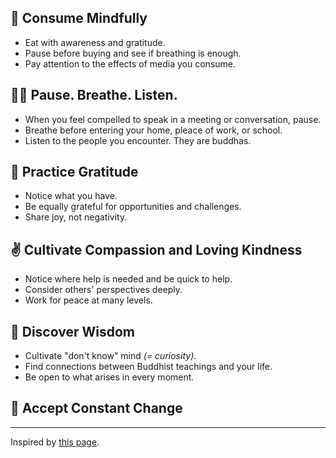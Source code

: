 ## 🥢 Consume Mindfully
* Eat with awareness and gratitude.
* Pause before buying and see if breathing is enough.
* Pay attention to the effects of media you consume.

## 😮‍💨 Pause. Breathe. Listen.
* When you feel compelled to speak in a meeting or conversation, pause.
* Breathe before entering your home, pleace of work, or school.
* Listen to the people you encounter. They are buddhas.

## 🙏 Practice Gratitude
* Notice what you have.
* Be equally grateful for opportunities and challenges.
* Share joy, not negativity.

## ✌ Cultivate Compassion and Loving Kindness
* Notice where help is needed and be quick to help.
* Consider others' perspectives deeply.
* Work for peace at many levels.

## 🦉 Discover Wisdom
* Cultivate "don't know" mind *(= curiosity)*.
* Find connections between Buddhist teachings and your life.
* Be open to what arises in every moment.

## 🦋 Accept Constant Change

---

Inspired by [this page](https://www.ling.upenn.edu/~beatrice/personal/buddhist-practice/index.html).